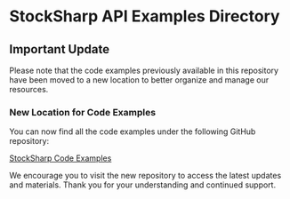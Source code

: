 # StockSharp API Examples Directory

## Important Update

Please note that the code examples previously available in this repository have been moved to a new location to better organize and manage our resources.

### New Location for Code Examples

You can now find all the code examples under the following GitHub repository:

[StockSharp Code Examples](https://github.com/StockSharp/StockSharp/tree/master/Samples/Lessons/)

We encourage you to visit the new repository to access the latest updates and materials. Thank you for your understanding and continued support.